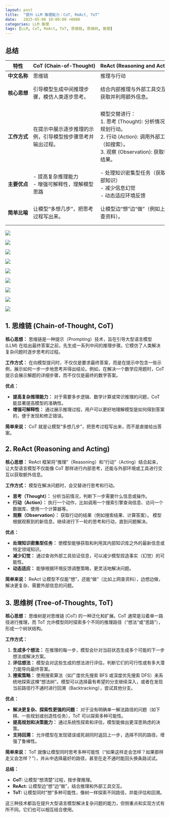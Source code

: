 ```yaml
---
layout: post
title:  "提升 LLM 推理能力：CoT, ReAct, ToT"
date:   2025-05-06 10:00:00 +0800
categories: LLM 推理
tags: [LLM, CoT, ReAct, ToT, 思维链, 思维树, 推理]
---
```


## 总结

| 特性       | <nobr>CoT (Chain-of-Thought)   | <nobr>ReAct (Reasoning and Acting)                                                                           | <nobr>ToT (Tree-of-Thoughts)                                                           |
| -------- | ----------------------------- | ------------------------------------------------------------------------------------------------------ | ------------------------------------------------------------------------------------- |
| <nobr>**中文名称** | 思维链                           | 推理与行动                                                                                                  | 思维树                                                                                   |
| **核心思想** | 引导模型生成中间推理步骤，模仿人类逐步思考。        | 结合内部推理与外部工具交互，获取并利用额外信息。                                                                               | 允许模型同时探索多个不同的推理路径，形成树状结构，并进行评估和选择。                                                    |
| **工作方式** | 在提示中展示逐步推理的示例，引导模型按步骤思考并输出过程。 | 模型交替进行：<br>1. 思考 (Thought): 分析情况，规划行动。<br>2. 行动 (Action): 调用外部工具（如搜索）。<br>3. 观察 (Observation): 获取行动结果。 | 1. 生成多个想法: 每一步产生多个可能的思路。<br>2. 评估想法: 对各思路进行可行性 / 潜力评估。<br>3. 搜索策略: 使用如 BFS(广度优先搜索) 或 DFS(深度优先搜索) 探索思路树，可回溯。 |
| **主要优点** | - 提高复杂推理能力<br>- 增强可解释性，理解模型思路 | - 处理知识密集型任务（获取外部知识）<br>- 减少信息幻觉<br>- 动态适应环境反馈                                                          | - 解决更复杂、探索性强的问题<br>- 提高规划和决策能力<br>- 支持回溯，增强鲁棒性                                        |
| **简单比喻** | 让模型“多想几步”，把思考过程写出来。           | 让模型边“想”边“做”（例如上网查资料）。                                                                                  | 让模型同时“想”多种可能性，像走迷宫一样尝试不同路径，并选择最优的。                                                    |

![](/images/2025/CoT-ReAct-ToT/CoT.png)

![](/images/2025/CoT-ReAct-ToT/CoT-Examples.png)

![](/images/2025/CoT-ReAct-ToT/CoT-AQuA.png)

![](/images/2025/CoT-ReAct-ToT/ReAct.png)

![](/images/2025/CoT-ReAct-ToT/ReAct-HotpotQA.png)

![](/images/2025/CoT-ReAct-ToT/ReAct-AlfWorld.png)

![](/images/2025/CoT-ReAct-ToT/ToT.png)

![](/images/2025/CoT-ReAct-ToT/ToT-Game24.png)

![](/images/2025/CoT-ReAct-ToT/ToT-Working.png)


## 1. 思维链 (Chain-of-Thought, CoT)

**核心思想：** 思维链是一种提示（Prompting）技术，旨在引导大型语言模型 (LLM) 在给出最终答案之前，先生成一系列中间的推理步骤。它模仿了人类解决复杂问题时逐步思考的过程。

**工作方式：** 在向模型提问时，不仅仅是要求最终答案，而是在提示中包含一些示例，展示如何一步一步地思考并得出结论。例如，在解决一个数学应用题时，CoT 提示会展示解题的详细步骤，而不仅仅是最终的数字答案。

**优点：**
* **提高复杂推理能力：** 对于需要多步逻辑、数学计算或常识推理的问题，CoT 能显著提高模型的准确性。
* **增强可解释性：** 通过展示推理过程，用户可以更好地理解模型是如何得到答案的，便于发现和修正错误。

**简单来说：** CoT 就是让模型“多想几步”，把思考过程写出来，而不是直接给出答案。

## 2. ReAct (Reasoning and Acting)

**核心思想：** ReAct 框架将“推理”（Reasoning）和“行动”（Acting）结合起来，让大型语言模型不仅能像 CoT 那样进行内部思考，还能与外部环境或工具进行交互以获取额外信息。

**工作方式：** 模型在解决问题时，会交替进行思考和行动。
* **思考（Thought）：** 分析当前情况，判断下一步需要什么信息或操作。
* **行动（Action）：** 执行一个动作，比如调用一个搜索引擎查询信息、访问一个数据库、使用一个计算器等。
* **观察（Observation）：** 获取行动的结果（例如搜索结果、计算答案）。
模型根据观察到的新信息，继续进行下一轮的思考和行动，直到问题解决。

**优点：**
* **处理知识密集型任务：** 使模型能够获取和利用其内部知识库之外的最新信息或特定领域知识。
* **减少幻觉：** 通过查询外部工具验证信息，可以减少模型捏造事实（幻觉）的可能性。
* **动态适应：** 能够根据环境反馈调整策略，更灵活地解决问题。

**简单来说：** ReAct 让模型不仅能“想”，还能“做”（比如上网查资料），边想边做，解决更复杂、需要外部信息的问题。

## 3. 思维树 (Tree-of-Thoughts, ToT)

**核心思想：** 思维树是对思维链 (CoT) 的一种泛化和扩展。CoT 通常是沿着单一路径进行推理，而 ToT 允许模型同时探索多个不同的推理路径（“想法”或“思路”），形成一个树状结构。

**工作方式：**
1.  **生成多个想法：** 在推理的每一步，模型会针对当前状态生成多个可能的下一步想法或解决方案。
2.  **评估想法：** 模型会对这些生成的想法进行评估，判断它们的可行性或有多大潜力能导向最终答案。
3.  **搜索策略：** 使用搜索算法（如广度优先搜索 BFS 或深度优先搜索 DFS）来系统地探索这棵“想法树”。模型可以选择最有希望的分支继续深入，或者在发现当前路径行不通时进行回溯（Backtracking），尝试其他分支。

**优点：**
* **解决更复杂、探索性更强的问题：** 对于没有明确单一解法路径的问题（如下棋、一些规划或创造性任务），ToT 可以探索多种可能性。
* **提高规划和决策能力：** 通过系统性探索和评估，模型能做出更深思熟虑的决策。
* **支持回溯：** 允许模型在发现错误或死胡同时返回上一步，选择不同的路径，增强了鲁棒性。

**简单来说：** ToT 就像让模型同时思考多种可能性（“如果这样走会怎样？如果那样走又会怎样？”），并从中选择最好的路径，甚至在走不通时能回头换条路试试。

**总结：**
* **CoT:** 让模型“想清楚”过程，按步骤推理。
* **ReAct:** 让模型边“想”边“做”，结合推理和外部工具交互。
* **ToT:** 让模型同时“想”多种可能性，像树一样探索不同路径，并能评估和回溯。

这三种技术都旨在提升大型语言模型解决复杂问题的能力，但侧重点和实现方式有所不同。它们也可以相互结合使用。
